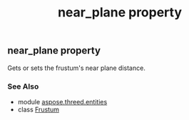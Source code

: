﻿---
title: near_plane property
second_title: Aspose.3D for Python via .NET API References
description: 
type: docs
weight: 150
url: /python-net/aspose.threed.entities/frustum/near_plane/
is_root: false
---

## near_plane property


Gets or sets the frustum's near plane distance.

### See Also
* module [aspose.threed.entities](../../)
* class [Frustum](/3d/python-net/aspose.threed.entities/frustum)
